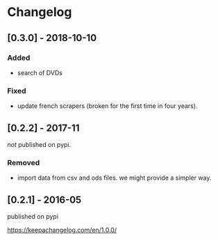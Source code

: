 # Changelog

<!-- ## Unreleased -->

## [0.3.0] - 2018-10-10
### Added
- search of DVDs

### Fixed
- update french scrapers (broken for the first time in four years).

## [0.2.2] - 2017-11

*not* published on pypi.

### Removed
- import data from csv and ods files.
  we might provide a simpler way.

## [0.2.1] - 2016-05

published on pypi


https://keepachangelog.com/en/1.0.0/
